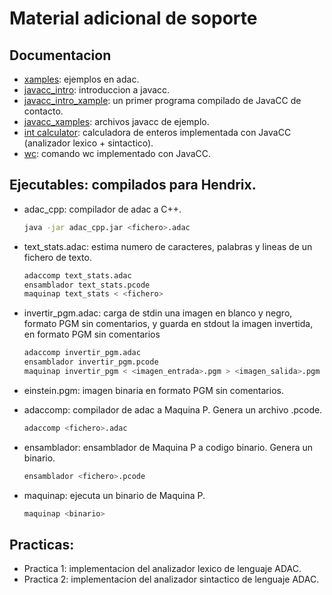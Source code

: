 # Material adicional de soporte
## Documentacion
- [xamples](https://github.com/ddevigner/pleng21-22/tree/main/doc/xamples): ejemplos en adac.
- [javacc_intro](): introduccion a javacc.
- [javacc_intro_xample](): un primer programa compilado de JavaCC de contacto.
- [javacc_xamples](): archivos javacc de ejemplo.
- [int calculator](https://github.com/ddevigner/pleng21-22/blob/main/doc/calc_enteros_sint.zip): calculadora de enteros implementada con JavaCC (analizador lexico + sintactico).
- [wc](): comando wc implementado con JavaCC.

## Ejecutables: compilados para Hendrix.
- adac_cpp: compilador de adac a C++.
    ```bash
    java -jar adac_cpp.jar <fichero>.adac
    ```

- text_stats.adac: estima numero de caracteres, palabras y lineas de un fichero de texto.
    ```bash
    adaccomp text_stats.adac
    ensamblador text_stats.pcode
    maquinap text_stats < <fichero>
    ```

- invertir_pgm.adac: carga de stdin una imagen en blanco y negro, formato PGM sin comentarios, y guarda en stdout la imagen invertida, en formato PGM sin comentarios
    ```bash
    adaccomp invertir_pgm.adac
    ensamblador invertir_pgm.pcode
    maquinap invertir_pgm < <imagen_entrada>.pgm > <imagen_salida>.pgm
    ```

- einstein.pgm: imagen binaria en formato PGM sin comentarios.

- adaccomp: compilador de adac a Maquina P. Genera un archivo .pcode.
    ```bash
    adaccomp <fichero>.adac
    ```

- ensamblador: ensamblador de Maquina P a codigo binario. Genera un binario.
    ```bash
    ensamblador <fichero>.pcode
    ```

- maquinap: ejecuta un binario de Maquina P.
    ```bash
    maquinap <binario>
    ```

## Practicas:
- Practica 1: implementacion del analizador lexico de lenguaje ADAC.
- Practica 2: implementacion del analizador sintactico de lenguaje ADAC.


